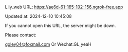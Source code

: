 Lily_web URL: https://ae6d-61-165-102-156.ngrok-free.app

Updated at: 2024-12-10 10:45:08

If you cannot open this URL, the server might be down.

Please contact: 

goley04@foxmail.com Or Wechat:GL_yeaH